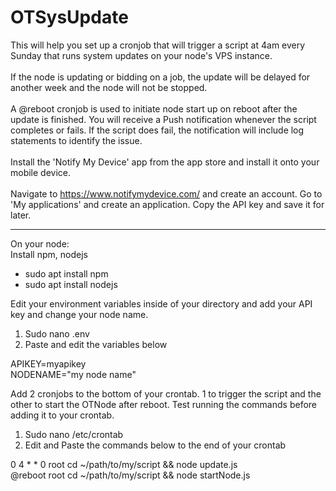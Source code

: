 # OTSysUpdate
This will help you set up a cronjob that will trigger a script at 4am every Sunday that runs system updates on your node's VPS instance. <br><br>If the node is updating or bidding on a job, the update will be delayed for another week and the node will not be stopped. <br><br>A @reboot cronjob is used to initiate node start up on reboot after the update is finished. You will receive a Push notification whenever the script completes or fails. If the script does fail, the notification will include log statements to identify the issue.
<br><br>
Install the 'Notify My Device' app from the app store and install it onto your mobile device.
<br><br>
Navigate to https://www.notifymydevice.com/ and create an account. Go to 'My applications' and create an application. Copy the API key and save it for later.

------------------------------------------------------------------------------------------------------------------------------------------------------------------

On your node:<br>
Install npm, nodejs
<ul>
<li>sudo apt install npm</li>
<li>sudo apt install nodejs</li>
</ul>

Edit your environment variables inside of your directory and add your API key and change your node name.
<ol>
<li>Sudo nano .env</li>
<li>Paste and edit the variables below</li>
</ol>

APIKEY=myapikey<br>
NODENAME="my node name"

Add 2 cronjobs to the bottom of your crontab. 1 to trigger the script and the other to start the OTNode after reboot. Test running the commands before adding it to your crontab.
<ol>
<li>Sudo nano /etc/crontab</li>
<li>Edit and Paste the commands below to the end of your crontab</li>
</ol>

0 4 * * 0 root cd ~/path/to/my/script && node update.js<br>
@reboot root cd ~/path/to/my/script && node startNode.js
